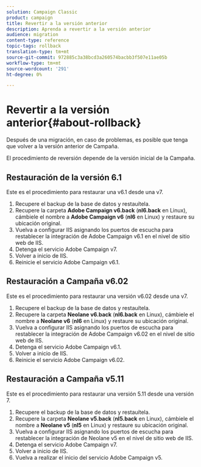 ```yaml
---
solution: Campaign Classic
product: campaign
title: Revertir a la versión anterior
description: Aprenda a revertir a la versión anterior
audience: migration
content-type: reference
topic-tags: rollback
translation-type: tm+mt
source-git-commit: 972885c3a38bcd3a260574bacbb3f507e11ae05b
workflow-type: tm+mt
source-wordcount: '291'
ht-degree: 0%

---
```



# Revertir a la versión anterior{#about-rollback}

Después de una migración, en caso de problemas, es posible que tenga que volver a la versión anterior de Campaña.

El procedimiento de reversión depende de la versión inicial de la Campaña.

## Restauración de la versión 6.1

Este es el procedimiento para restaurar una v6.1 desde una v7.

1. Recupere el backup de la base de datos y restauítela.
1. Recupere la carpeta **Adobe Campaign v6.back** (**nl6.back** en Linux), cámbiele el nombre a **Adobe Campaign v6** (**nl6** en Linux) y restaure su ubicación original.
1. Vuelva a configurar IIS asignando los puertos de escucha para restablecer la integración de Adobe Campaign v6.1 en el nivel de sitio web de IIS.
1. Detenga el servicio Adobe Campaign v7.
1. Volver a inicio de IIS.
1. Reinicie el servicio Adobe Campaign v6.1.

## Restauración a Campaña v6.02

Este es el procedimiento para restaurar una versión v6.02 desde una v7.

1. Recupere el backup de la base de datos y restauítela.
1. Recupere la carpeta **Neolane v6.back** (**nl6.back** en Linux), cámbiele el nombre a **Neolane v6** (**nl6** en Linux) y restaure su ubicación original.
1. Vuelva a configurar IIS asignando los puertos de escucha para restablecer la integración de Adobe Campaign v6.02 en el nivel de sitio web de IIS.
1. Detenga el servicio Adobe Campaign v6.1.
1. Volver a inicio de IIS.
1. Reinicie el servicio Adobe Campaign v6.02.

## Restauración a Campaña v5.11

Este es el procedimiento para restaurar una versión 5.11 desde una versión 7.

1. Recupere el backup de la base de datos y restauítela.
1. Recupere la carpeta **Neolane v5.back** (**nl5.back** en Linux), cámbiele el nombre a **Neolane v5** (**nl5** en Linux) y restaure su ubicación original.
1. Vuelva a configurar IIS asignando los puertos de escucha para restablecer la integración de Neolane v5 en el nivel de sitio web de IIS.
1. Detenga el servicio Adobe Campaign v7.
1. Volver a inicio de IIS.
1. Vuelva a realizar el inicio del servicio Adobe Campaign v5.
